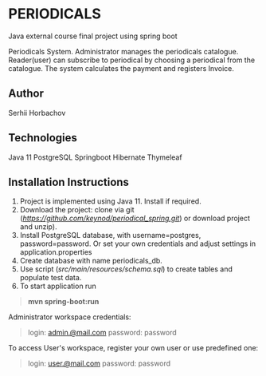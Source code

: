 
# PERIODICALS
Java external course final project using spring boot

Periodicals System. Administrator manages the periodicals catalogue. Reader(user) can subscribe to periodical by choosing a periodical from the catalogue. 
The system calculates the payment and registers Invoice.  

## Author
Serhii Horbachov

## Technologies
Java 11
PostgreSQL 
Springboot 
Hibernate
Thymeleaf

## Installation Instructions
1. Project is implemented using Java 11. Install if required.  
2. Download the project: clone via git (_https://github.com/keynod/periodical_spring.git_) or download project and unzip).
3. Install PostgreSQL database, with username=postgres, password=password. Or set your own credentials and adjust settings in application.properties 
4. Create database with name periodicals_db.
5. Use script (_src/main/resources/schema.sql_) to create tables and populate test data.  
6. To start application run 
>__mvn spring-boot:run__

Administrator workspace credentials: 
>login: admin.@mail.com
>password: password

To access User's workspace, register your own user or use predefined one: 
>login: user.@mail.com
>password: password

